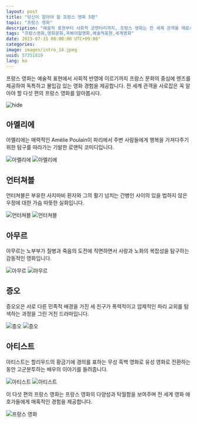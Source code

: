 ```yaml
---
layout: post
title: "당신이 알아야 할 프랑스 영화 5편"
topic: "프랑스 영화"
description: "예술적 표현부터 사회적 코멘터리까지, 프랑스 영화는 전 세계 관객을 매료시키는 독특하고 몰입적인 경험을 제공합니다. 모두가 알아야 할 다섯 편의 필수 프랑스 영화를 살펴보겠습니다. 아멜리에, 언터쳐블, 아무르, 증오, 아티스트"
tags: "프랑스영화,영화문화,꼭봐야할영화,예술적표현,세계영화"
date: 2023-07-15 00:00:00 UTC+09:00"
categories: 
image: images/intro_14.jpeg
uuid: 57351819
lang: ko
---
```


프랑스 영화는 예술적 표현에서 사회적 반영에 이르기까지 프랑스 문화의 중심에 렌즈를 제공하여 독특하고 몰입감 있는 영화 경험을 제공합니다. 전 세계 관객을 사로잡은 꼭 알아야 할 다섯 편의 프랑스 영화를 알아봅시다.

![hide](images/intro_14.jpeg)


## 아멜리에
아멜리에는 매력적인 Amélie Poulain이 파리에서 주변 사람들에게 행복을 가져다주기 위한 탐구를 따라가는 기발한 로맨틱 코미디입니다.

![아멜리에](images/main1_14.jpg)
![아멜리에](images/main1_13.jpg)


## 언터쳐블
언터쳐블은 부유한 사지마비 환자와 그의 활기 넘치는 간병인 사이의 있을 법하지 않은 우정에 대한 가슴 따뜻한 실화입니다.

![언터쳐블](images/main2_16.jpg)
![언터쳐블](images/main2_15.jpg)


## 아무르
아무르는 노부부가 질병과 죽음의 도전에 직면하면서 사랑과 노화의 복잡성을 탐구하는 감동적인 영화입니다.

![아무르](images/main3_7.jpg)
![아무르](images/main3_6.jpg)


## 증오
증오오은 서로 다른 민족적 배경을 가진 세 친구가 폭력적이고 압제적인 파리 교외를 탐색하는 과정을 그린 거친 드라마입니다.

![증오](images/main4_8.jpg)
![증오](images/main4_7.jpg)


## 아티스트
아티스트는 할리우드의 황금기에 경의를 표하는 무성 흑백 영화로 유성 영화로 전환하는 동안 고군분투하는 배우의 이야기를 들려줍니다.

![아티스트](images/main5_9.jpg)
![아티스트](images/main5_8.jpg)




이 다섯 편의 프랑스 영화는 프랑스 영화의 다양성과 탁월함을 보여주며 전 세계 영화 애호가들에게 매혹적인 경험을 제공합니다.

![프랑스 영화](images/intro_13.png)

